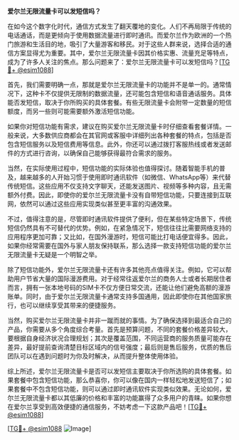 **爱尔兰无限流量卡可以发短信吗？**

在如今这个数字化时代，通信方式发生了翻天覆地的变化。人们不再局限于传统的电话通话，而是更倾向于使用数据流量进行即时通讯。而爱尔兰作为欧洲的一个热门旅游和生活目的地，吸引了大量游客和移民。对于这些人群来说，选择合适的通信方案显得尤为重要。其中，爱尔兰无限流量卡因其价格实惠、流量充足等特点，成为了许多人关注的焦点。那么问题来了：爱尔兰无限流量卡可以发短信吗？[[TG💪+ @esim1088](https://t.me/s/esim1088)]

首先，我们需要明确一点，那就是爱尔兰无限流量卡的功能并不是单一的。通常情况下，这种卡不仅提供无限制的数据流量，还可能包含短信和语音通话服务。具体能否发短信，取决于你所购买的具体套餐。有些无限流量卡会附带一定数量的短信额度，而另一些则可能需要额外激活短信功能。

如果你对短信功能有需求，建议在购买爱尔兰无限流量卡时仔细查看套餐详情。一般来说，大多数供应商都会在其官网或客服中详细列出各种套餐的特点，包括是否包含短信服务以及短信费用等信息。此外，你还可以通过拨打客服热线或者发送邮件的方式进行咨询，以确保自己能够获得最符合需求的服务。

当然，在实际使用过程中，短信功能的实际体验也值得探讨。随着智能手机的普及，越来越多的人开始习惯于使用即时通讯软件（如微信、WhatsApp等）来代替传统短信。这些应用不仅支持文字聊天，还能发送图片、视频等多种内容，且无需额外付费。因此，即使你的爱尔兰无限流量卡没有自带短信功能，只要连接到互联网，依然可以通过这些应用实现类似甚至更丰富的沟通效果。

不过，值得注意的是，尽管即时通讯软件提供了便利，但在某些特定场景下，传统短信仍然具有不可替代的优势。例如，在紧急情况下，短信往往比需要网络支持的应用程序更加可靠；又比如，在国外漫游时，短信可能比打电话便宜得多。因此，如果你经常需要在国外与家人朋友保持联系，那么选择一款支持短信功能的爱尔兰无限流量卡无疑是一个明智之举。

除了短信功能外，爱尔兰无限流量卡还有许多其他亮点值得关注。例如，它可以帮助用户节省大量的国际漫游费用。对于经常往返爱尔兰的商务人士或者长期居住者而言，拥有一张本地号码的SIM卡不仅方便日常交流，还能让他们避免高额的漫游账单。同时，由于爱尔兰无限流量卡通常支持多国通用，因此即使你在其他国家旅行，也可以继续享受其带来的便捷服务。

当然，购买爱尔兰无限流量卡并非一蹴而就的事情。为了确保选择到最适合自己的产品，你需要从多个角度综合考量。首先是预算问题，不同的套餐价格差异较大，要根据自身经济状况合理规划；其次是覆盖范围，不同运营商的服务质量可能存在差异，最好提前查询清楚目标区域内的信号强度；最后则是售后服务，优质的售后团队可以在遇到问题时为你及时解决，从而提升整体使用体验。

综上所述，爱尔兰无限流量卡是否可以发短信主要取决于你所选购的具体套餐。如果套餐中包含短信功能，那么恭喜你，你可以像在国内一样轻松地发送短信了；如果套餐中不包含短信功能，则可以通过即时通讯软件实现类似效果。无论如何，爱尔兰无限流量卡都以其低廉的价格和丰富的功能赢得了众多用户的青睐。如果你想在爱尔兰享受到高效便捷的通信服务，不妨考虑一下这款产品吧！[[TG💪+ @esim1088](https://t.me/s/esim1088)]

[[TG💪+ @esim1088](https://t.me/s/esim1088) ![Image](https://i.postimg.cc/4NQfJmqS/Snipaste-2025-05-13-00-14-12.png)]